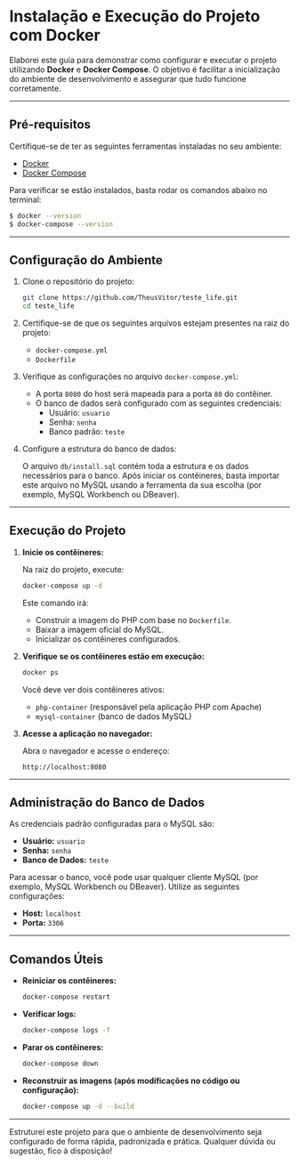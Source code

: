 # Instalação e Execução do Projeto com Docker

Elaborei este guia para demonstrar como configurar e executar o projeto utilizando **Docker** e **Docker Compose**. O objetivo é facilitar a inicialização do ambiente de desenvolvimento e assegurar que tudo funcione corretamente.

---

## **Pré-requisitos**

Certifique-se de ter as seguintes ferramentas instaladas no seu ambiente:

- [Docker](https://www.docker.com/)
- [Docker Compose](https://docs.docker.com/compose/)

Para verificar se estão instalados, basta rodar os comandos abaixo no terminal:

```bash
$ docker --version
$ docker-compose --version
```

---

## **Configuração do Ambiente**

1. Clone o repositório do projeto:

   ```bash
   git clone https://github.com/TheusVitor/teste_life.git
   cd teste_life
   ```

2. Certifique-se de que os seguintes arquivos estejam presentes na raiz do projeto:
   - `docker-compose.yml`
   - `Dockerfile`

3. Verifique as configurações no arquivo `docker-compose.yml`:
   - A porta `8080` do host será mapeada para a porta `80` do contêiner.
   - O banco de dados será configurado com as seguintes credenciais:
     - Usuário: `usuario`
     - Senha: `senha`
     - Banco padrão: `teste`

4. Configure a estrutura do banco de dados:

   O arquivo `db/install.sql` contém toda a estrutura e os dados necessários para o banco. Após iniciar os contêineres, basta importar este arquivo no MySQL usando a ferramenta da sua escolha (por exemplo, MySQL Workbench ou DBeaver).

---

## **Execução do Projeto**

1. **Inicie os contêineres:**

   Na raiz do projeto, execute:

   ```bash
   docker-compose up -d
   ```

   Este comando irá:
   - Construir a imagem do PHP com base no `Dockerfile`.
   - Baixar a imagem oficial do MySQL.
   - Inicializar os contêineres configurados.

2. **Verifique se os contêineres estão em execução:**

   ```bash
   docker ps
   ```

   Você deve ver dois contêineres ativos:
   - `php-container` (responsável pela aplicação PHP com Apache)
   - `mysql-container` (banco de dados MySQL)

3. **Acesse a aplicação no navegador:**

   Abra o navegador e acesse o endereço:

   ```
   http://localhost:8080
   ```

---

## **Administração do Banco de Dados**

As credenciais padrão configuradas para o MySQL são:

- **Usuário:** `usuario`
- **Senha:** `senha`
- **Banco de Dados:** `teste`

Para acessar o banco, você pode usar qualquer cliente MySQL (por exemplo, MySQL Workbench ou DBeaver). Utilize as seguintes configurações:

- **Host:** `localhost`
- **Porta:** `3306`

---

## **Comandos Úteis**

- **Reiniciar os contêineres:**
  ```bash
  docker-compose restart
  ```

- **Verificar logs:**
  ```bash
  docker-compose logs -f
  ```

- **Parar os contêineres:**
  ```bash
  docker-compose down
  ```

- **Reconstruir as imagens (após modificações no código ou configuração):**
  ```bash
  docker-compose up -d --build
  ```
---

Estruturei este projeto para que o ambiente de desenvolvimento seja configurado de forma rápida, padronizada e prática. Qualquer dúvida ou sugestão, fico à disposição!

